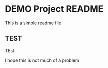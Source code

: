# DEMO Project README

This is a simple readme file


## TEST

TEst

I hope this is not much of a problem
